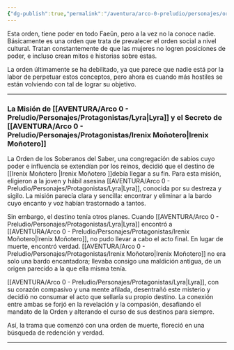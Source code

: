 ```yaml
---
{"dg-publish":true,"permalink":"/aventura/arco-0-preludio/personajes/orden-de-los-soberanos-del-saber/","dgPassFrontmatter":true}
---
```


Esta orden, tiene poder en todo Faeûn, pero a la vez no la conoce nadie. Básicamente es una orden que trata de prevalecer el orden social a nivel cultural. Tratan constantemente de que las mujeres no logren posiciones de poder, e incluso crean mitos e historias sobre estas.

La orden últimamente se ha debilitado, ya que parece que nadie está por la labor de perpetuar estos conceptos, pero ahora es cuando más hostiles se están volviendo con tal de lograr su objetivo.

***
### La Misión de [[AVENTURA/Arco 0 - Preludio/Personajes/Protagonistas/Lyra\|Lyra]] y el Secreto de [[AVENTURA/Arco 0 - Preludio/Personajes/Protagonistas/Irenix Moñotero\|Irenix Moñotero]]

La Orden de los Soberanos del Saber, una congregación de sabios cuyo poder e influencia se extendían por los reinos, decidió que el destino de [[Irenix Moñotero \|Irenix Moñotero ]]debía llegar a su fin. Para esta misión, eligieron a la joven y hábil asesina [[AVENTURA/Arco 0 - Preludio/Personajes/Protagonistas/Lyra\|Lyra]], conocida por su destreza y sigilo. La misión parecía clara y sencilla: encontrar y eliminar a la bardo cuyo encanto y voz habían trastornado a tantos.

Sin embargo, el destino tenía otros planes. Cuando [[AVENTURA/Arco 0 - Preludio/Personajes/Protagonistas/Lyra\|Lyra]] encontró a [[AVENTURA/Arco 0 - Preludio/Personajes/Protagonistas/Irenix Moñotero\|Irenix Moñotero]], no pudo llevar a cabo el acto final. En lugar de muerte, encontró verdad. [[AVENTURA/Arco 0 - Preludio/Personajes/Protagonistas/Irenix Moñotero\|Irenix Moñotero]] no era solo una bardo encantadora; llevaba consigo una maldición antigua, de un origen parecido a la que ella misma tenía.

[[AVENTURA/Arco 0 - Preludio/Personajes/Protagonistas/Lyra\|Lyra]], con su corazón compasivo y una mente afilada, desentrañó este misterio y decidió no consumar el acto que sellaría su propio destino. La conexión entre ambas se forjó en la revelación y la compasión, desafiando el mandato de la Orden y alterando el curso de sus destinos para siempre.

Así, la trama que comenzó con una orden de muerte, floreció en una búsqueda de redención y verdad.

---

